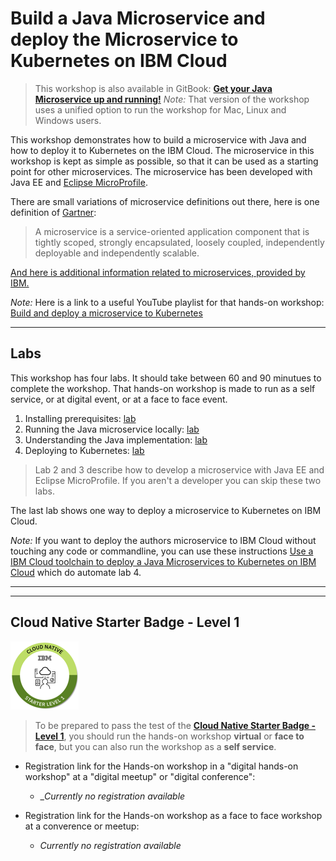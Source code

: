# Build a Java Microservice and deploy the Microservice to Kubernetes on IBM Cloud

> This workshop is also available in GitBook: **[Get your Java Microservice up and running!](https://ibm-developer.gitbook.io/get-your-java-microservice-up-and-running/)**
> _Note:_ That version of the workshop uses a unified  option to run the workshop for Mac, Linux and Windows users.

This workshop demonstrates how to build a microservice with Java and how to deploy it to Kubernetes on the IBM Cloud. The microservice in this workshop is kept as simple as possible, so that it can be used as a starting point for other microservices. The microservice has been developed with Java EE and [Eclipse MicroProfile](https://microprofile.io/).

There are small variations of microservice definitions out there, here is one definition of [Gartner](https://www.gartner.com/en/information-technology/glossary/microservice):

> A microservice is a service-oriented application component that is tightly scoped, strongly encapsulated, loosely coupled, independently deployable and independently scalable.

[And here is additional information related to microservices, provided by IBM.](https://www.ibm.com/cloud/learn/microservices)

_Note:_ Here is a link to a useful YouTube playlist for that hands-on workshop: [Build and deploy a microservice to Kubernetes](https://ibm.biz/BdzVRY)


---
## Labs

This workshop has four labs. It should take between 60 and 90 minutues to complete the workshop. That hands-on workshop is made to run as a self service, or at digital event, or at a face to face event.

1. Installing prerequisites: [lab](1-prereqs.md)
2. Running the Java microservice locally: [lab](2-docker.md) 
3. Understanding the Java implementation: [lab](3-java.md)
4. Deploying to Kubernetes: [lab](4-kubernetes.md)

> Lab 2 and 3 describe how to develop a microservice with Java EE and Eclipse MicroProfile. If you aren't a developer you can skip these two labs.

The last lab shows one way to deploy a microservice to Kubernetes on IBM Cloud.

_Note:_ If you want to deploy the authors microservice to IBM Cloud without touching any code or commandline, you can use these instructions [Use a IBM Cloud toolchain to deploy a Java Microservices to Kubernetes on IBM Cloud](https://thomas-suedbroecker.gitbook.io/toolchain-one-microservice/) which do automate lab 4.

---
---
## Cloud Native Starter Badge - Level 1

![Cloud Native Starter Badge - Level 1](images/cnsl1.png)

> To be prepared to pass the test of the [**Cloud Native Starter Badge - Level 1**](http://ibm.biz/cloud-native-starter-level-1-badge), you should run the hands-on workshop **virtual** or **face to face**, but you can also run the workshop as a **self service**.

* Registration link for the Hands-on workshop in a "digital hands-on workshop" at a "digital meetup" or "digital conference": 

    * __Currently no registration available_

* Registration link for the Hands-on workshop as a face to face workshop at a converence or meetup: 

    * _Currently no registration available_





